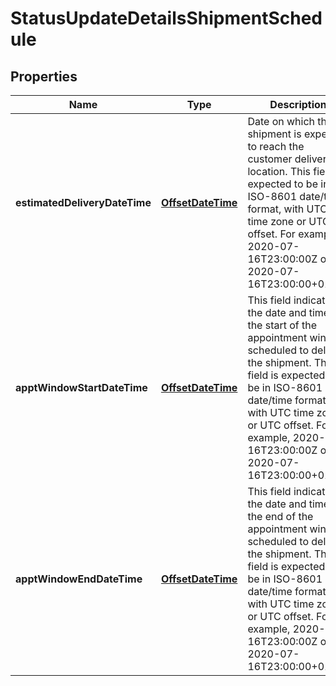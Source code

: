 
# StatusUpdateDetailsShipmentSchedule

## Properties
Name | Type | Description | Notes
------------ | ------------- | ------------- | -------------
**estimatedDeliveryDateTime** | [**OffsetDateTime**](OffsetDateTime.md) | Date on which the shipment is expected to reach the customer delivery location. This field is expected to be in ISO-8601 date/time format, with UTC time zone or UTC offset. For example, 2020-07-16T23:00:00Z or 2020-07-16T23:00:00+01:00. |  [optional]
**apptWindowStartDateTime** | [**OffsetDateTime**](OffsetDateTime.md) | This field indicates the date and time at the start of the appointment window scheduled to deliver the shipment. This field is expected to be in ISO-8601 date/time format, with UTC time zone or UTC offset. For example, 2020-07-16T23:00:00Z or 2020-07-16T23:00:00+01:00. |  [optional]
**apptWindowEndDateTime** | [**OffsetDateTime**](OffsetDateTime.md) | This field indicates the date and time at the end of the appointment window scheduled to deliver the shipment. This field is expected to be in ISO-8601 date/time format, with UTC time zone or UTC offset. For example, 2020-07-16T23:00:00Z or 2020-07-16T23:00:00+01:00. |  [optional]



